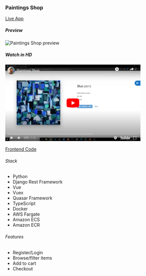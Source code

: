 ### Paintings Shop


[Live App](http://ec2-35-168-10-84.compute-1.amazonaws.com/static/spa/index.html#/registration)


##### Preview

<img src='./shop.gif' alt='Paintings Shop preview' />



##### Watch in HD

<a href="https://youtu.be/MFX54ZGLue4" 
target="_blank"><img src="./shop.png" 
alt="Paintings Shop" width="428" height="241" /></a>



[Frontend Code](https://github.com/eozgit/paintings-shop-frontend)



###### Stack
-   Python
-   Django Rest Framework
-   Vue
-   Vuex
-   Quasar Framework
-   TypeScript
-   Docker
-   AWS Fargate
-   Amazon ECS
-   Amazon ECR



###### Features
-   Register/Login
-   Browse/filter items
-   Add to cart
-   Checkout
